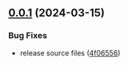 ## [0.0.1](https://github.com/dargmuesli/commitlint-config/compare/0.0.0...0.0.1) (2024-03-15)


### Bug Fixes

* release source files ([4f06556](https://github.com/dargmuesli/commitlint-config/commit/4f0655641908fcce246a52e9bf40430e1ddafa7c))

